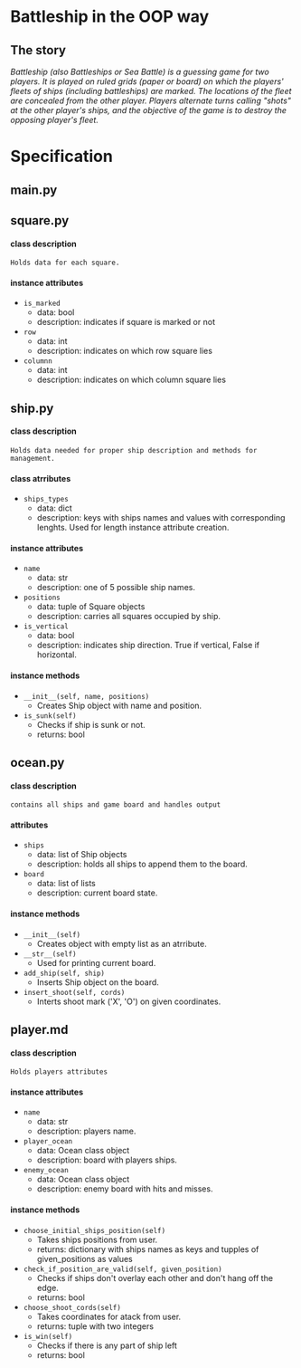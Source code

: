 # Battleship in the OOP way

## The story
  *Battleship (also Battleships or Sea Battle) is a guessing game
for two players. It is played on ruled grids (paper or board) on
which the players' fleets of ships (including battleships) are marked.
The locations of the fleet are concealed from the other player.
Players alternate turns calling "shots" at the other player's ships,
and the objective of the game is to destroy the opposing player's fleet.*

# Specification


## __main.py__


## __square.py__
#### class description
    Holds data for each square.

#### instance attributes
- `is_marked`
    - data: bool
    - description: indicates if square is marked or not
- `row`
    - data: int
    - description: indicates on which row square lies
- `columnn`
    - data: int
    - description: indicates on which column square lies


## __ship.py__
#### class description
    Holds data needed for proper ship description and methods for management.

#### class atrributes
- `ships_types`
    - data: dict
    - description: keys with ships names and values with corresponding lenghts.
    Used for length instance attribute creation.

#### instance attributes
- `name`
    - data: str
    - description: one of 5 possible ship names.
- `positions`
    - data: tuple of Square objects
    - description: carries all squares occupied by ship.
- `is_vertical`
    - data: bool
    - description: indicates ship direction. True if vertical, False if horizontal.

#### instance methods
- `__init__(self, name, positions)`
    - Creates Ship object with name and position.
- `is_sunk(self)`
    - Checks if ship is sunk or not.
    - returns: bool


## __ocean.py__
#### class description
    contains all ships and game board and handles output

#### attributes
- `ships`
    - data: list of Ship objects
    - description: holds all ships to append them to the board.
- `board`
    - data: list of lists
    - description: current board state.

#### instance methods
- `__init__(self)`
    - Creates object with empty list as an atrribute.
- `__str__(self)`
    - Used for printing current board.
- `add_ship(self, ship)`
    - Inserts Ship object on the board.
- `insert_shoot(self, cords)`
    - Interts shoot mark ('X', 'O') on given coordinates.


## __player.md__
#### class description
    Holds players attributes

#### instance attributes
- `name`
    - data: str
    - description: players name.
- `player_ocean`
    - data: Ocean class object
    - description: board with players ships.
- `enemy_ocean`
    - data: Ocean class object
    - description: enemy board with hits and misses.

#### instance methods
- `choose_initial_ships_position(self)`
    - Takes ships positions from user.
    - returns: dictionary with ships names as keys and tupples of given_positions as values
- `check_if_position_are_valid(self, given_position)`
    - Checks if ships don't overlay each other and don't hang off the edge.
    - returns: bool
- `choose_shoot_cords(self)`
    - Takes coordinates for atack from user.
    - returns: tuple with two integers
- `is_win(self)`
    - Checks if there is any part of ship left
    - returns: bool
